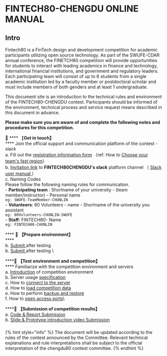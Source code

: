 # FINTECH80-CHENGDU  ONLINE MANUAL

## Intro

Fintech80 is a FinTech design and development competition for academic participants utilizing open source technology. As part of the SWUFE-CDAR annual conference, the FINETCH80 competition will provide opportunities for students to interact with leading academics in finance and technology, international financial institutions, and government and regulatory leaders. Each participating team will consist of up to 6 students from a single academic institution led by a faculty member or postdoctoral scholar and must include members of both genders and at least 1 undergraduate.

This document site is an introduction to the technical rules and environment of the FINTECH80-CHENGDU contest. Participants should be informed of the environment, technical process and service request means described in this document in advance.

**Please make sure you are aware of and complete the following notes and procedures for this competition.**

:pushpin: **** 【**Get in touch】**\
&#x20;       ****        Join the official support and communication platform of the contest - slack \
&#x20;           a. Fill out the [registration information form](https://forms.office.com/r/0BkueghUS7) （ref: How to [Choose your team's fast region](operation-manual/choose-your-fastest-region.md)）\
&#x20;           b. [Invitation link](https://join.slack.com/t/fintech80chen-g6n8344/shared\_invite/zt-1bzfo4xtg-pLwPzK5z9CfNgnrSfZFJzg) to **FINTECH80CHENGDU's slack** platform channel  （ [Slack user manual ](https://slack.com/help/articles/360059928654-How-to-use-Slack--your-quick-start-guide)）\
&#x20;           c. Naming Codes \
&#x20;               Please follow the following naming rules for communication. \
&#x20;            \- **Participating team** : Shortname of your university - (team member/instructor) - Personal name \
&#x20;              `eg: SWUFE-TeamMember-CHUNLIN`\
&#x20;            \- **Volunteers**: 80 Volunteers - name  - Shortname of the university you assistant  \
&#x20;             `eg: 80Volunteers-CHUNLIN-SWUFE`\
&#x20;           \- **Staff**: FINTECH80- Name \
&#x20;             `eg: FINTECH80-CHUNLIN`\
&#x20;      &#x20;

&#x20;**** :pushpin: **【Prepare environment】**\
&#x20;               ****                \
&#x20;            b. [Submit ](https://forms.office.com/r/n6bN1gFJ06) after testing \
&#x20;            b.  [Submit ](https://forms.office.com/r/n6bN1gFJ06) after testing \


****:pushpin: **【Test environment and competition】**\
&#x20;        ****         Familiarize with the competition environment and servers \
&#x20;           a. [Introduction](intro/environment/) of competition environment\
&#x20;           b. Server usage [specification ](operation-manual/server-usage-specification.md)\
&#x20;           c. How to [connect to the server](operation-manual/competition-operation/connect-to-ec2.md) \
&#x20;           d. How to [load competition data](operation-manual/competition-operation/obtaining-data.md) \
&#x20;           e. How to perform [backup and restore ](operation-manual/competition-operation/backup-and-restore.md)\
&#x20;           f. How to [open access ports](operation-manual/competition-operation/access-to-the-ports.md)\


****:pushpin: **【Submission of competition results】** \
&#x20;           a. [Code & Report Submission](operation-manual/competition-operation/code-submission.md) \
&#x20;           b. [Slide & Prototype introduction video Submission](operation-manual/competition-operation/upload-team-introduction-video.md) \
&#x20;          &#x20;

### &#x20;<a href="#user-sign-in-page" id="user-sign-in-page"></a>

{% hint style="info" %}
The document will be updated according to the rules of the contest announced by the Committee. Relevant technical explanations and rule interpretations shall be subject to the official interpretation of the chengdu80 contest committee.
{% endhint %}
